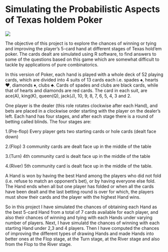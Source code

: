 # Simulating the Probabilistic Aspects of Texas holdem Poker
![](https://img.shields.io/badge/Language_used-The_R_programming_language-blue)

The objective of this project is to explore the chances of winning or tying and improving the player’s 5-card hand at different stages of Texas hold’em poker. The cards dealt are simulated using R software, to find answers to some of the questions based on this game which are somewhat difficult to tackle by applications of pure combinatorics.

In this version of Poker, each hand is played with a whole deck of 52 playing cards, which are divided into 4 suits of 13 cards each i.e. spades ♠, hearts ♥, diamonds ♦, clubs ♣. Cards of spades and clubs are black cards, while that of hearts and diamonds are red cards. The card in each suit, are ace(A), king(K), queen(Q), jack(J), 10, 9, 8, 7, 6, 5, 4, 3 and 2. 

One player is the dealer (this role rotates clockwise after each Hand), and bets are placed in a clockwise order starting with the player on the dealer’s left. Each hand has four stages, and after each stage there is a round of betting called blinds. The four stages are:

1.(Pre-flop) Every player gets two starting cards or hole cards (dealt face down)

2.(Flop) 3 community cards are dealt face up in the middle of the table

3.(Turn) 4th community card is dealt face up in the middle of the table

4.(River) 5th community card is dealt face up in the middle of the table.

A Hand is won by having the best Hand among the players who did not fold (i.e. refuse to match an opponent’s bet), or by having everyone else fold. The Hand ends when all but one player has folded or when all the cards have been dealt and the last betting round is over for which, the players must show their cards and the player with the highest Hand wins.

So in this project I have simulated the chances of obtaining each Hand as the best 5-card Hand from a total of 7 cards available for each player, and also their chances of winning and tying with each Hands under varying number of players. Next, I have simulatd the chances of winning with each starting Hand under 2,3 and 4 players. Then I have computed the chances of improving the different types of drawing Hands and made Hands into better ones at the Flop stage, at the Turn stage, at the River stage and also from the Flop to the River stage.
